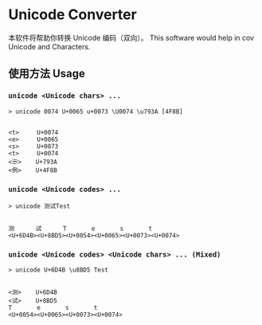 # Unicode Converter

本软件将帮助你转换 Unicode 编码（双向）。
This software would help in cov Unicode and Characters.

## 使用方法 Usage

### `unicode <Unicode chars> ...`

```shell
> unicode 0074 U+0065 u+0073 \U0074 \u793A [4F8B]


<t>     U+0074
<e>     U+0065
<s>     U+0073
<t>     U+0074
<示>    U+793A
<例>    U+4F8B
```

### `unicode <Unicode codes> ...`

```shell
> unicode 测试Test


测      试      T       e       s       t
<U+6D4B><U+8BD5><U+0054><U+0065><U+0073><U+0074>
```

### `unicode <Unicode codes> <Unicode chars> ... (Mixed)`

```shell
> unicode U+6D4B \u8BD5 Test


<测>    U+6D4B
<试>    U+8BD5
T       e       s       t
<U+0054><U+0065><U+0073><U+0074>
```
